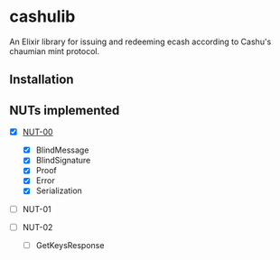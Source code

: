 # cashulib

An Elixir library for issuing and redeeming ecash according to Cashu's chaumian mint protocol.

## Installation


## NUTs implemented

- [X] [NUT-00](https://github.com/cashubtc/nuts/blob/main/00.md)
    - [X] BlindMessage
    - [X] BlindSignature
    - [X] Proof
    - [X] Error
    - [X] Serialization

- [ ] NUT-01

- [ ] NUT-02
    - [ ] GetKeysResponse

